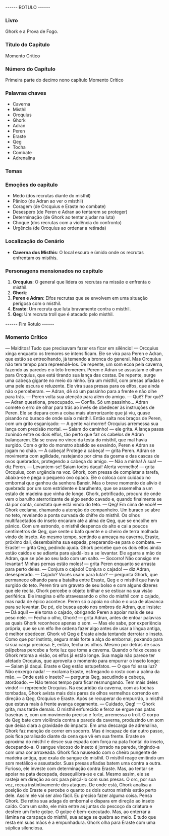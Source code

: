 ------ ROTULO ------

### Livro

Ghork e a Prova de Fogo.

### Título do Capítulo

Momento Crítico

### Número do Capítulo

Primeira parte do decimo nono capítulo Momento Crítico

### Palavras chaves

- Caverna
- Misthil
- Orcquius
- Ghork
- Adran
- Peren
- Eraste
- Qeg
- Tocha
- Combate
- Adrenalina

### Temas

### Emoções do capítulo

- Medo (dos recrutas diante do misthil)
- Pânico (de Adran ao ver o misthil)
- Coragem (de Orcquius e Eraste no combate)
- Desespero (de Peren e Adran ao tentarem se proteger)
- Determinação (de Ghork ao tentar ajudar na luta)
- Choque (dos recrutas com a violência do confronto)
- Urgência (de Orcquius ao ordenar a retirada)

### Localização do Cenário

- **Caverna dos Misthis**: O local escuro e úmido onde os recrutas enfrentam os misthis.

### Personagens mensionados no capítulo

1. **Orcquius**: O general que lidera os recrutas na missão e enfrenta o misthil.
2. **Ghork**:
3. **Peren e Adran**: Elfos recrutas que se envolvem em uma situação perigosa com o misthil.
4. **Eraste**: Um recruta que luta bravamente contra o misthil.
5. **Qeg**: Um recruta troll que é atacado pelo misthil.

------ Fim Rotulo ------

### Momento Crítico

— Malditos! Tudo que precisavam fazer era ficar em silêncio! —  Orcquius xinga enquanto os tremores se intensificam. Ele se vira para Peren e Adran, que estão se entreolhando, já temendo a bronca do general. Mas Orcquius não tem tempo para repreendê-los.
De repente, um som ecoa pela caverna, fazendo as paredes e o teto tremerem. Peren e Adran se assustam e olham para Orcquius, que está tirando sua lança das costas. De repente, surge uma cabeça gigante no meio do ninho. Era um misthil, com presas afiadas e uma pele escura e reluzente. Ele vira suas presas para os elfos, que ainda não o perceberam. 
— Adran, dê só um passinho para a frente e não olhe para trás. —  Peren volta sua atenção para além do amigo. 
— Quê? Por quê? — Adran questiona, preocupado.
—  Confia. Só um passinho... 
Adran comete o erro de olhar para trás ao invés de obedecer às instruções de Peren.  Ele se depara com a coisa mais aterrorizante que já viu, quase pisando no buraco de onde saía o misthil. Então salta nos braços de Peren, com um grito esganiçado:
— A gente vai morrer!
Orcquius arremessa sua lança com precisão mortal. 
— Saiam do caminho! — ele grita. 
A lança passa zunindo entre os dois elfos, tão perto que faz os cabelos de Adran balançarem. Ela se crava no vinco da testa do misthil, que
mal havia surgido. Com o grito do monstro abatido se esvaindo, Peren e Adran se jogam no chão.
— A cabeça! Protege a cabeça! — grita Peren. 
Adran se movimenta com agilidade, rastejando por cima da gosma e das cascas de ovos quebrados, protegendo a cabeça do amigo. 
— Não a minha! A sua! — diz Peren.
— Levantem-se! Saiam todos daqui! Alerta vermelho! — grita Orcquius, com urgência na voz.
Ghork, com pressa de completar a tarefa, abaixa-se e pega o pequeno ovo opaco. Ele o coloca com cuidado no embornal que ganhou da senhora Banxir. Mas o breve momento de alívio é quebrado por um som estridente e barulhento, que se assemelha a um estalo de madeira que vinha de longe. Ghork, petrificado, procura de onde vem o barulho aterrorizante de algo sendo cavado e, quando finalmente se dá por conta, constata que está vindo do teto. 
— Qeg! Em cima de você! — Ghork exclama, chamando a atenção do companheiro.
Um buraco se abre no teto, revelando a ponta curvada do chifre do misthil. Os olhos multifacetados do inseto encaram até a alma de Qeg, que se encolhe em pânico. Com um estrondo, o misthil despenca do alto e cai a poucos centímetros de Qeg, que sente o bafo quente e o cheiro de terra molhada vindo do inseto.
Ao mesmo tempo, sentindo a ameaça na caverna, Eraste, próximo dali, desembainha sua espada, preparando-se para o combate. 
— Eraste! — grita Qeg, pedindo ajuda. 
Ghork percebe que os dois elfos ainda estão caídos e se adianta para ajudá-los a se levantar. Ele agarra a mão de Adran, que se põe ao seu lado com um salto. 
— Socorro! Não consigo me levantar! Minhas pernas estão moles! — grita Peren enquanto se arrasta para perto deles.
— Conjura o cajado! Conjura o cajado! — diz Adran, desesperado.
— Cajado? Vocês usam para lutar? — pergunta Ghork, que permanece olhando para a batalha entre Eraste, Qeg e o misthil que havia surgido do teto. 
Peren tira um graveto de seu bolso e com alguns dizeres que ele recita, Ghork percebe o objeto brilhar e se esticar na sua visão periférica.  Ele imagina o elfo atravessando o olho do misthil com o cajado, mas nada de épico acontece. Peren só o apoia no chão e o usa de alavanca para se levantar.
De pé, ele busca apoio nos ombros de Adran, que insiste:
— Dá aqui! — ele toma o cajado, obrigando Peren a apoiar mais de seu peso nele.
— Fecha o olho, Ghork! — grita Adran, antes de entoar palavras as quais Ghork reconhece apenas o som. — Mas ele sabe, por experiência própria, que se um elfo lhe ordena fazer algo antes de usar a língua antiga, é melhor obedecer. 
Ghork vê Qeg e Eraste ainda tentando derrotar o inseto. Como que por instinto, segura mais forte a alça do embornal, puxando para si sua carga preciosa. E, então, fecha os olhos.
Mesmo por detrás de suas pálpebras percebe a forte luz que toma a caverna. Quando o feixe cessa e Ghork retoma a visão, os elfos já estão longe. Sua magia não parece ter afetado Orcquius, que aproveita o momento para empurrar o inseto longe:
— Saiam já daqui.
Eraste e Qeg estão estupefatos. 
— O que foi essa luz? Não enxergo nada! — exclama Eraste, esfregando o rosto com a palma da mão.
— Onde está o inseto? — pergunta Qeg, sacudindo a cabeça, atordoado.
— Não temos tempo para ficar resmungando. Tem mais deles vindo! — repreende Orcquius.
Na escuridão da caverna, com as tochas tombadas, Ghork avista mais dois pares de olhos vermelhos correndo em direção a Qeg, Orcquius e Eraste. Após se recuperar do empurrão, o misthil que estava mais à frente avança cegamente. 
— Cuidado, Qeg! — Ghork grita, mas tarde demais.
O misthil enfurecido e feroz se ergue nas patas traseiras e, com um movimento preciso e forte, arremessa o troll. O corpo de Qeg bate com violência contra a parede da caverna, produzindo um som que deixa clara a gravidade do impacto. Em uma descarga de adrenalina, Ghork faz menção de correr em socorro. Mas é incapaz de dar outro passo, pois fica paralisado diante da cena que vê em sua frente.
Eraste se aproxima do misthil e desce sua espada com força na pata frontal do inseto, decepando-a. O sangue viscoso do inseto é jorrado na parede, tingindo-a com uma cor arroxeada. Ghork fica nauseado com o cheiro pungente de madeira antiga, que exala do sangue do misthil.
O misthil reage emitindo um som metálico e assustador. Suas presas afiadas batem uma contra a outra. Furioso, ele investe com determinação contra Eraste. Mas, ao tentar se apoiar na pata decepada, desequilibra-se e cai. Mesmo assim, ele se rasteja em direção ao orc para pinçá-lo com suas presas. O orc, por sua vez, recua instintivamente dos ataques.
De onde está, Ghork analisa a posição do Eraste e percebe o quanto os dois outros misthis estão perto dele. 
Assim ele vai ser alvo fácil. Eu preciso fazer alguma coisa. Pensa Ghork.
Ele retira sua adaga do embornal e dispara em direção ao inseto caído. Com um salto, ele mira entre as juntas do pescoço da criatura e desfere um forte golpe.
O golpe é bem-executado. Mas, ao enterrar a lâmina na carapaça do misthil, sua adaga se quebra ao meio. E tudo que resta em suas mãos é a empunhadura. Ghork olha para Eraste com uma súplica silenciosa.